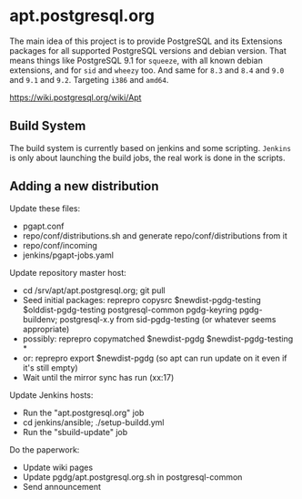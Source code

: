 # apt.postgresql.org

The main idea of this project is to provide PostgreSQL and its Extensions
packages for all supported PostgreSQL versions and debian version. That
means things like PostgreSQL 9.1 for `squeeze`, with all known debian
extensions, and for `sid` and `wheezy` too. And same for `8.3` and `8.4` and
`9.0` and `9.1` and `9.2`. Targeting `i386` and `amd64`.

https://wiki.postgresql.org/wiki/Apt

## Build System

The build system is currently based on jenkins and some scripting. `Jenkins`
is only about launching the build jobs, the real work is done in the scripts.

## Adding a new distribution

Update these files:

* pgapt.conf
* repo/conf/distributions.sh and generate repo/conf/distributions from it
* repo/conf/incoming
* jenkins/pgapt-jobs.yaml

Update repository master host:

* cd /srv/apt/apt.postgresql.org; git pull
* Seed initial packages: reprepro copysrc $newdist-pgdg-testing $olddist-pgdg-testing postgresql-common pgdg-keyring pgdg-buildenv; postgresql-x.y from sid-pgdg-testing (or whatever seems appropriate)
* possibly: reprepro copymatched $newdist-pgdg $newdist-pgdg-testing \*
* or: reprepro export $newdist-pgdg (so apt can run update on it even if it's still empty)
* Wait until the mirror sync has run (xx:17)

Update Jenkins hosts:

* Run the "apt.postgresql.org" job
* cd jenkins/ansible; ./setup-buildd.yml
* Run the "sbuild-update" job

Do the paperwork:

* Update wiki pages
* Update pgdg/apt.postgresql.org.sh in postgresql-common
* Send announcement
